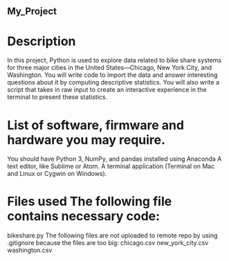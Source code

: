 ## My_Project
# Description
In this project, Python is used to explore data related to bike share systems for three major cities in the United States—Chicago, New York City, and Washington. You will write code to import the data and answer interesting questions about it by computing descriptive statistics. You will also write a script that takes in raw input to create an interactive experience in the terminal to present these statistics.  
# List of software, firmware and hardware you may require. 
You should have Python 3, NumPy, and pandas installed using Anaconda A text editor, like Sublime or Atom. A terminal application (Terminal on Mac and Linux or Cygwin on Windows). 
# Files used The following file contains necessary code: 
bikeshare.py 
The following files are not uploaded to remote repo by using .gitignore because the files are too big: 
chicago.csv 
new_york_city.csv 
washington.csv
